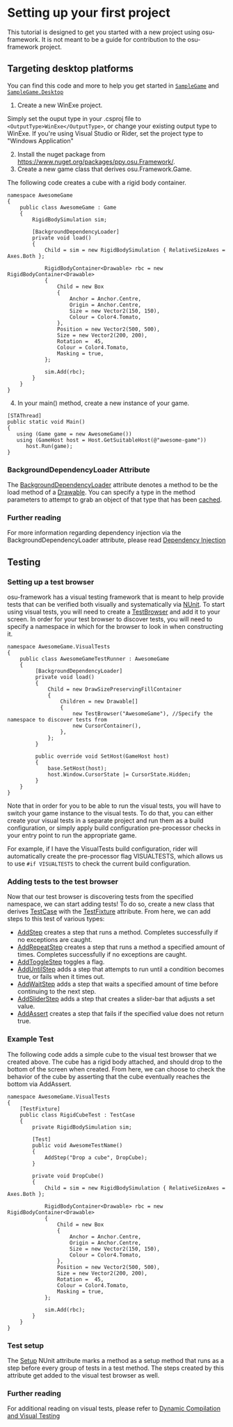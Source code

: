 # Setting up your first project

This tutorial is designed to get you started with a new project using osu-framework. It is not meant to be a guide for contribution to the osu-framework project.

## Targeting desktop platforms
You can find this code and more to help you get started in [`SampleGame`](https://github.com/ppy/osu-framework/tree/master/SampleGame) and [`SampleGame.Desktop`](https://github.com/ppy/osu-framework/tree/master/SampleGame.Desktop)

1. Create a new WinExe project. 

Simply set the ouput type in your .csproj file to `<OutputType>WinExe</OutputType>`, or change your existing output type to WinExe. If you're using Visual Studio or Rider, set the project type to "Windows Application"

2. Install the nuget package from https://www.nuget.org/packages/ppy.osu.Framework/.
3. Create a new game class that derives osu.Framework.Game.

The following code creates a cube with a rigid body container.
```
namespace AwesomeGame
{
    public class AwesomeGame : Game
    {
        RigidBodySimulation sim;
        
        [BackgroundDependencyLoader]
        private void load()
        {
            Child = sim = new RigidBodySimulation { RelativeSizeAxes = Axes.Both };
            
            RigidBodyContainer<Drawable> rbc = new RigidBodyContainer<Drawable>
            {
                Child = new Box
                {
                    Anchor = Anchor.Centre,
                    Origin = Anchor.Centre,
                    Size = new Vector2(150, 150),
                    Colour = Color4.Tomato,
                },
                Position = new Vector2(500, 500),
                Size = new Vector2(200, 200),
                Rotation =  45,
                Colour = Color4.Tomato,
                Masking = true,
            };
            
            sim.Add(rbc);            
        }
    }
}
```
4. In your main() method, create a new instance of your game.
```
[STAThread]
public static void Main()
{
   using (Game game = new AwesomeGame())
   using (GameHost host = Host.GetSuitableHost(@"awesome-game"))
      host.Run(game);
}
```
### BackgroundDependencyLoader Attribute
The [BackgroundDependencyLoader](https://github.com/ppy/osu-framework/blob/master/osu.Framework/Allocation/BackgroundDependencyLoaderAttribute.cs) attribute denotes a method to be the load method of a [Drawable](https://github.com/ppy/osu-framework/blob/master/osu.Framework/Graphics/Drawable.cs). You can specify a type in the method parameters to attempt to grab an object of that type that has been [cached](https://github.com/ppy/osu-framework/blob/master/osu.Framework/Caching/Cached.cs).

### Further reading
For more information regarding dependency injection via the BackgroundDependencyLoader attribute, please read [Dependency Injection](https://github.com/ppy/osu-framework/wiki/Dependency-Injection)

## Testing
### Setting up a test browser
osu-framework has a visual testing framework that is meant to help provide tests that can be verified both visually and systematically via [NUnit](https://nunit.org/). To start using visual tests, you will need to create a [TestBrowser](https://github.com/ppy/osu-framework/blob/master/osu.Framework/Testing/TestBrowser.cs) and add it to your screen. In order for your test browser to discover tests, you will need to specify a namespace in which for the browser to look in when constructing it.
```
namespace AwesomeGame.VisualTests
{
    public class AwesomeGameTestRunner : AwesomeGame
    {
         [BackgroundDependencyLoader]
         private void load()
         {
             Child = new DrawSizePreservingFillContainer
             {
                 Children = new Drawable[]
                 {
                     new TestBrowser("AwesomeGame"), //Specify the namespace to discover tests from
                     new CursorContainer(),
                 },
             };
         }

         public override void SetHost(GameHost host)
         {
             base.SetHost(host);
             host.Window.CursorState |= CursorState.Hidden;
         }
    }
}
```

Note that in order for you to be able to run the visual tests, you will have to switch your game instance to the visual tests. To do that, you can either create your visual tests in a separate project and run them as a build configuration, or simply apply build configuration pre-processor checks in your entry point to run the appropriate game.

For example, if I have the VisualTests build configuration, rider will automatically create the pre-processor flag VISUALTESTS, which allows us to use `#if VISUALTESTS` to check the current build configuration.

### Adding tests to the test browser

Now that our test browser is discovering tests from the specified namespace, we can start adding tests! To do so, create a new class that derives [TestCase](https://github.com/ppy/osu-framework/blob/master/osu.Framework/Testing/TestCase.cs) with the [TestFixture](http://nunit.org/docs/2.6/testFixture.html) attribute. From here, we can add steps to this test of various types:
* [AddStep](https://github.com/ppy/osu-framework/blob/d2d47c58585e6ceb8fcf4d296bc4a993753c2a1d/osu.Framework/Testing/TestCase.cs#L280) creates a step that runs a method. Completes successfully if no exceptions are caught.
* [AddRepeatStep](https://github.com/ppy/osu-framework/blob/d2d47c58585e6ceb8fcf4d296bc4a993753c2a1d/osu.Framework/Testing/TestCase.cs#L293) creates a step that runs a method a specified amount of times. Completes successfully if no exceptions are caught.
* [AddToggleStep](https://github.com/ppy/osu-framework/blob/d2d47c58585e6ceb8fcf4d296bc4a993753c2a1d/osu.Framework/Testing/TestCase.cs#L301) toggles a flag.
* [AddUntilStep](https://github.com/ppy/osu-framework/blob/d2d47c58585e6ceb8fcf4d296bc4a993753c2a1d/osu.Framework/Testing/TestCase.cs#L309) adds a step that attempts to run until a condition becomes true, or fails when it times out.
* [AddWaitStep](https://github.com/ppy/osu-framework/blob/d2d47c58585e6ceb8fcf4d296bc4a993753c2a1d/osu.Framework/Testing/TestCase.cs#L317) adds a step that waits a specified amount of time before continuing to the next step.
* [AddSliderStep](https://github.com/ppy/osu-framework/blob/d2d47c58585e6ceb8fcf4d296bc4a993753c2a1d/osu.Framework/Testing/TestCase.cs#L325) adds a step that creates a slider-bar that adjusts a set value.
* [AddAssert](https://github.com/ppy/osu-framework/blob/d2d47c58585e6ceb8fcf4d296bc4a993753c2a1d/osu.Framework/Testing/TestCase.cs#L333) creates a step that fails if the specified value does not return true.

### Example Test
The following code adds a simple cube to the visual test browser that we created above. The cube has a rigid body attached, and should drop to the bottom of the screen when created. From here, we can choose to check the behavior of the cube by asserting that the cube eventually reaches the bottom via AddAssert.

```
namespace AwesomeGame.VisualTests
{
    [TestFixture]
    public class RigidCubeTest : TestCase
    {
        private RigidBodySimulation sim;

        [Test]
        public void AwesomeTestName()
        {
            AddStep("Drop a cube", DropCube);
        }

        private void DropCube()
        {
            Child = sim = new RigidBodySimulation { RelativeSizeAxes = Axes.Both };
            
            RigidBodyContainer<Drawable> rbc = new RigidBodyContainer<Drawable>
            {
                Child = new Box
                {
                    Anchor = Anchor.Centre,
                    Origin = Anchor.Centre,
                    Size = new Vector2(150, 150),
                    Colour = Color4.Tomato,
                },
                Position = new Vector2(500, 500),
                Size = new Vector2(200, 200),
                Rotation =  45,
                Colour = Color4.Tomato,
                Masking = true,
            };
            
            sim.Add(rbc);
        }
    }
}
```

### Test setup
The [Setup](https://nunit.org/docs/2.2/setup.html) NUnit attribute marks a method as a setup method that runs as a step before every group of tests in a test method. The steps created by this attribute get added to the visual test browser as well.

### Further reading
For additional reading on visual tests, please refer to [Dynamic Compilation and Visual Testing](https://github.com/ppy/osu-framework/wiki/Development-and-Testing)